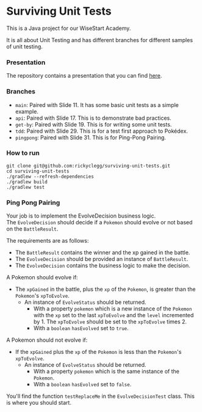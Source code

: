 # Surviving Unit Tests

This is a Java project for our WiseStart Academy.

It is all about Unit Testing and has different branches for different samples of unit testing.

### Presentation

The repository contains a presentation that you can find [here](https://docs.google.com/presentation/d/17Zqp4cAZWybeCDhVk2WMQyAiNDqCXl2X_JfWMjikrRQ).

### Branches

- `main`: Paired with Slide 11. It has some basic unit tests as a simple example.
- `api`: Paired with Slide 17. This is to demonstrate bad practices.
- `get-by`: Paired with Slide 19. This is for writing some unit tests.
- `tdd`: Paired with Slide 29. This is for a test first approach to Pokédex.
- `pingpong`: Paired with Slide 31. This is for Ping-Pong Pairing.

### How to run

```shell
git clone git@github.com:rickyclegg/surviving-unit-tests.git
cd surviving-unit-tests
./gradlew --refresh-dependencies
./gradlew build
./gradlew test
```

### Ping Pong Pairing

Your job is to implement the EvolveDecision business logic.  
The `EvolveDecision` should decide if a `Pokemon` should evolve or not based on the `BattleResult`.

The requirements are as follows:
* The `BattleResult` contains the winner and the xp gained in the battle.
* The `EvolveDecision` should be provided an instance of `BattleResult`.
* The `EvolveDecision` contains the business logic to make the decision.

A Pokemon should evolve if:
* The `xpGained` in the battle, plus the `xp` of the `Pokemon`, is greater than the `Pokemon`'s `xpToEvolve`.
  * An instance of `EvolveStatus` should be returned.
    * With a property `pokemon` which is a new instance of the `Pokemon` with the `xp` set to the last `xpToEvolve` and the `level` incremented by 1. The `xpToEvolve` should be set to the `xpToEvolve` times 2.
    * With a `boolean` `hasEvolved` set to `true`.

A Pokemon should not evolve if:
* If the `xpGained` plus the `xp` of the `Pokemon` is less than the `Pokemon`'s `xpToEvolve`.
  * An instance of `EvolveStatus` should be returned.
    * With a property `pokemon` which is the same instance of the `Pokemon`.
    * With a `boolean` `hasEvolved` set to `false`.

You'll find the function `testReplaceMe` in the `EvolveDecisionTest` class. This is where you should start.
